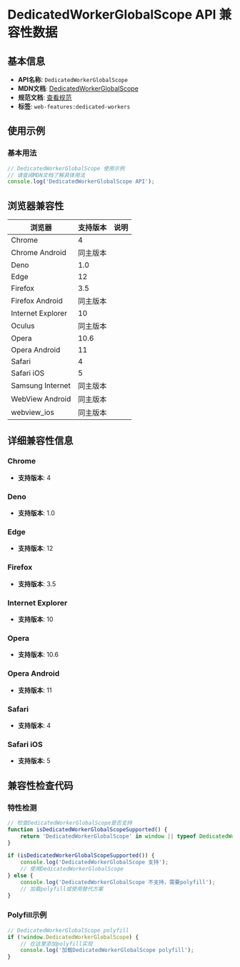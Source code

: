 # DedicatedWorkerGlobalScope API 兼容性数据

## 基本信息

- **API名称**: `DedicatedWorkerGlobalScope`
- **MDN文档**: [DedicatedWorkerGlobalScope](https://developer.mozilla.org/docs/Web/API/DedicatedWorkerGlobalScope)
- **规范文档**: [查看规范](https://html.spec.whatwg.org/multipage/workers.html#dedicated-workers-and-the-dedicatedworkerglobalscope-interface)
- **标签**: `web-features:dedicated-workers`

## 使用示例

### 基本用法

```javascript
// DedicatedWorkerGlobalScope 使用示例
// 请查阅MDN文档了解具体用法
console.log('DedicatedWorkerGlobalScope API');
```

## 浏览器兼容性

| 浏览器 | 支持版本 | 说明 |
|--------|----------|------|
| Chrome | 4 |  |
| Chrome Android | 同主版本 |  |
| Deno | 1.0 |  |
| Edge | 12 |  |
| Firefox | 3.5 |  |
| Firefox Android | 同主版本 |  |
| Internet Explorer | 10 |  |
| Oculus | 同主版本 |  |
| Opera | 10.6 |  |
| Opera Android | 11 |  |
| Safari | 4 |  |
| Safari iOS | 5 |  |
| Samsung Internet | 同主版本 |  |
| WebView Android | 同主版本 |  |
| webview_ios | 同主版本 |  |

## 详细兼容性信息

### Chrome

- **支持版本**: 4

### Deno

- **支持版本**: 1.0

### Edge

- **支持版本**: 12

### Firefox

- **支持版本**: 3.5

### Internet Explorer

- **支持版本**: 10

### Opera

- **支持版本**: 10.6

### Opera Android

- **支持版本**: 11

### Safari

- **支持版本**: 4

### Safari iOS

- **支持版本**: 5

## 兼容性检查代码

### 特性检测

```javascript
// 检查DedicatedWorkerGlobalScope是否支持
function isDedicatedWorkerGlobalScopeSupported() {
    return 'DedicatedWorkerGlobalScope' in window || typeof DedicatedWorkerGlobalScope !== 'undefined';
}

if (isDedicatedWorkerGlobalScopeSupported()) {
    console.log('DedicatedWorkerGlobalScope 支持');
    // 使用DedicatedWorkerGlobalScope
} else {
    console.log('DedicatedWorkerGlobalScope 不支持，需要polyfill');
    // 加载polyfill或使用替代方案
}
```

### Polyfill示例

```javascript
// DedicatedWorkerGlobalScope polyfill
if (!window.DedicatedWorkerGlobalScope) {
    // 在这里添加polyfill实现
    console.log('加载DedicatedWorkerGlobalScope polyfill');
}
```

